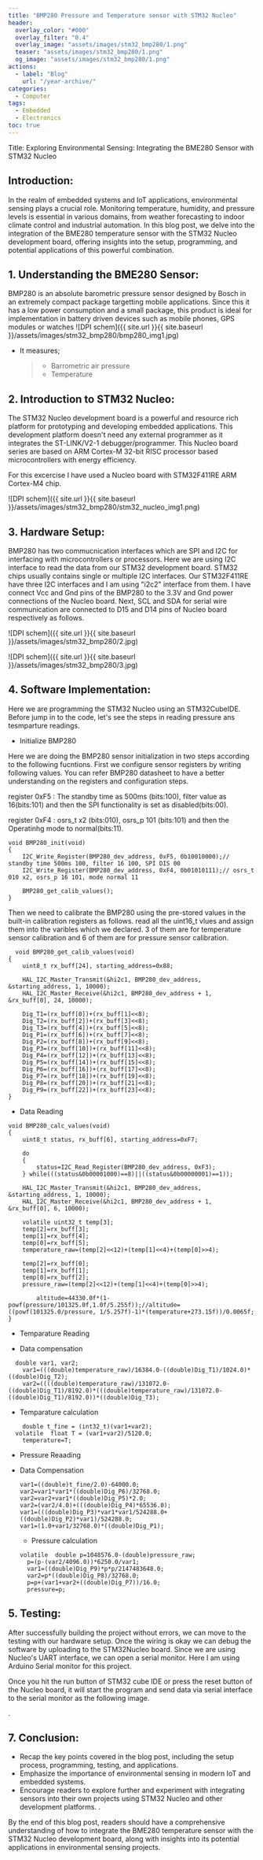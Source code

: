 ```yaml
---
title: "BMP280 Pressure and Temperature sensor with STM32 Nucleo"
header:
  overlay_color: "#000"
  overlay_filter: "0.4"
  overlay_image: "assets/images/stm32_bmp280/1.png"
  teaser: "assets/images/stm32_bmp280/1.png"
  og_image: "assets/images/stm32_bmp280/1.png"
actions:
  - label: "Blog"
    url: "/year-archive/"
categories:
  - Computer
tags:
  - Embedded
  - Electronics
toc: true
--- 
```


Title: Exploring Environmental Sensing: Integrating the BME280 Sensor with STM32 Nucleo

## Introduction:
In the realm of embedded systems and IoT applications, environmental sensing plays a crucial role. Monitoring temperature, humidity, and pressure levels is essential in various domains, from weather forecasting to indoor climate control and industrial automation. In this blog post, we delve into the integration of the BME280 temperature sensor with the STM32 Nucleo development board, offering insights into the setup, programming, and potential applications of this powerful combination.

## 1. Understanding the BME280 Sensor:
BMP280 is an absolute barometric pressure sensor designed by Bosch in an extremely compact package targetting mobile applications. Since this it has a low power consumption and a small package, this product is ideal for implementation in battery driven devices such as mobile phones, GPS modules or watches
![DPI schem]({{ site.url }}{{ site.baseurl }}/assets/images/stm32_bmp280/bmp280_img1.jpg)

* It measures;
	> - Barrometric air pressure
	> - Temperature

## 2. Introduction to STM32 Nucleo:
The STM32 Nucleo development board is a powerful and resource rich platform for prototyping and developing embedded applications. This development platform doesn't need any external programmer as it integrates the ST-LINK/V2-1 debugger/programmer. This Nucleo board series are based on ARM Cortex-M 32-bit RISC processor based microcontrollers with energy efficiency.

For this excercise I have used a Nucleo board with STM32F411RE ARM Cortex-M4 chip.

![DPI schem]({{ site.url }}{{ site.baseurl }}/assets/images/stm32_bmp280/stm32_nucleo_img1.png)


## 3. Hardware Setup:
BMP280 has two commucnication interfaces which are SPI and I2C for interfacing with microcontrollers or processors. Here we are using I2C interface to read the data from our STM32 development board. STM32 chips usually contains single or multiple I2C interfaces. Our STM32F411RE have three I2C interfaces and I am using "i2c2" interface from them. I have connect Vcc and Gnd pins of the BMP280 to the 3.3V and Gnd power connections of the Nucleo board. Next, SCL and SDA for serial wire communication are connected to D15 and D14 pins of Nucleo board respectively as follows.    

![DPI schem]({{ site.url }}{{ site.baseurl }}/assets/images/stm32_bmp280/2.jpg)

![DPI schem]({{ site.url }}{{ site.baseurl }}/assets/images/stm32_bmp280/3.jpg)

## 4. Software Implementation:
Here we are programming the STM32 Nucleo using an STM32CubeIDE. Before jump in to the code, let's see the steps in reading pressure ans tesmparture readings. 
- Initialize BMP280

Here we are doing the BMP280 sensor initialization in two steps according to the following fucntions. First we configure sensor registers by writing following values. You can refer BMP280 datasheet to have a better understanding on the registers and configuration steps.

 register 0xF5 : The standby time as 500ms (bits:100), filter value as 16(bits:101) and then the SPI functionality is set as disabled(bits:00). 

 register 0xF4 : osrs_t x2 (bits:010), osrs_p 101 (bits:101) and then the Operatinhg mode to normal(bits:11). 

```
void BMP280_init(void)
{
	I2C_Write_Register(BMP280_dev_address, 0xF5, 0b10010000);// standby time 500ms 100, filter 16 100, SPI DIS 00
	I2C_Write_Register(BMP280_dev_address, 0xF4, 0b01010111);// osrs_t 010 x2, osrs_p 16 101, mode normal 11

	BMP280_get_calib_values();
}
```

Then we need to calibrate the BMP280 using the pre-stored values in the built-in calibration registers as follows.
read all the uint16_t vlues and assign them into the varibles which we declared. 
3 of them are for temperature sensor calibration and 6 of them are for pressure sensor calibration.

```
  void BMP280_get_calib_values(void)
{
	uint8_t rx_buff[24], starting_address=0x88;

	HAL_I2C_Master_Transmit(&hi2c1, BMP280_dev_address, &starting_address, 1, 10000);
	HAL_I2C_Master_Receive(&hi2c1, BMP280_dev_address + 1, &rx_buff[0], 24, 10000);

	Dig_T1=(rx_buff[0])+(rx_buff[1]<<8);
	Dig_T2=(rx_buff[2])+(rx_buff[3]<<8);
	Dig_T3=(rx_buff[4])+(rx_buff[5]<<8);
	Dig_P1=(rx_buff[6])+(rx_buff[7]<<8);
	Dig_P2=(rx_buff[8])+(rx_buff[9]<<8);
	Dig_P3=(rx_buff[10])+(rx_buff[11]<<8);
	Dig_P4=(rx_buff[12])+(rx_buff[13]<<8);
	Dig_P5=(rx_buff[14])+(rx_buff[15]<<8);
	Dig_P6=(rx_buff[16])+(rx_buff[17]<<8);
	Dig_P7=(rx_buff[18])+(rx_buff[19]<<8);
	Dig_P8=(rx_buff[20])+(rx_buff[21]<<8);
	Dig_P9=(rx_buff[22])+(rx_buff[23]<<8);
}
```


- Data Reading

```
void BMP280_calc_values(void)
{
	uint8_t status, rx_buff[6], starting_address=0xF7;

	do
	{
		status=I2C_Read_Register(BMP280_dev_address, 0xF3);
	} while(((status&0b00001000)==8)||((status&0b00000001)==1));

	HAL_I2C_Master_Transmit(&hi2c1, BMP280_dev_address, &starting_address, 1, 10000);
	HAL_I2C_Master_Receive(&hi2c1, BMP280_dev_address + 1, &rx_buff[0], 6, 10000);

	volatile uint32_t temp[3];
	temp[2]=rx_buff[3];
	temp[1]=rx_buff[4];
	temp[0]=rx_buff[5];
	temperature_raw=(temp[2]<<12)+(temp[1]<<4)+(temp[0]>>4);

	temp[2]=rx_buff[0];
	temp[1]=rx_buff[1];
	temp[0]=rx_buff[2];
	pressure_raw=(temp[2]<<12)+(temp[1]<<4)+(temp[0]>>4);

		altitude=44330.0f*(1-powf(pressure/101325.0f,1.0f/5.255f));//altitude=((powf(101325.0/pressure, 1/5.257f)-1)*(temperature+273.15f))/0.0065f;
}
```

- Temparature Reading

- Data compensation

```
  double var1, var2;
	var1=(((double)temperature_raw)/16384.0-((double)Dig_T1)/1024.0)*((double)Dig_T2);
	var2=((((double)temperature_raw)/131072.0-((double)Dig_T1)/8192.0)*(((double)temperature_raw)/131072.0-((double)Dig_T1)/8192.0))*((double)Dig_T3);
```

- Temparature calculation  

```
	double t_fine = (int32_t)(var1+var2);
  volatile	float T = (var1+var2)/5120.0;
	temperature=T;
```


- Pressure Reaading

- Data Compensation 

	```
  var1=((double)t_fine/2.0)-64000.0;
	var2=var1*var1*((double)Dig_P6)/32768.0;
	var2=var2+var1*((double)Dig_P5)*2.0;
	var2=(var2/4.0)+(((double)Dig_P4)*65536.0);
	var1=(((double)Dig_P3)*var1*var1/524288.0+((double)Dig_P2)*var1)/524288.0;
	var1=(1.0+var1/32768.0)*((double)Dig_P1);
  ```

  - Pressure calculation

  ```
  volatile	double p=1048576.0-(double)pressure_raw;
	p=(p-(var2/4096.0))*6250.0/var1;
	var1=((double)Dig_P9)*p*p/2147483648.0;
	var2=p*((double)Dig_P8)/32768.0;
	p=p+(var1+var2+((double)Dig_P7))/16.0;
	pressure=p;
  ```

## 5. Testing:

After successfully building the project without errors, we can move to the testing with our hardware setup. Once the wiring is okay we can debug the software by uploading to the STM32Nucleo board. Since we are using Nucleo's UART interface, we can open a serial monitor. Here I am using Arduino Serial monitor for this project.

Once you hit the run button of STM32 cube IDE or press the reset button of the Nucleo board, it will start the program and send data via serial interface to the serial monitor as the following image.

.

## 7. Conclusion:
   - Recap the key points covered in the blog post, including the setup process, programming, testing, and applications.
   - Emphasize the importance of environmental sensing in modern IoT and embedded systems.
   - Encourage readers to explore further and experiment with integrating sensors into their own projects using STM32 Nucleo and other development platforms.
.

By the end of this blog post, readers should have a comprehensive understanding of how to integrate the BME280 temperature sensor with the STM32 Nucleo development board, along with insights into its potential applications in environmental sensing projects.